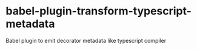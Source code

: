 # babel-plugin-transform-typescript-metadata
Babel plugin to emit decorator metadata like typescript compiler
